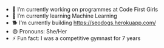 - 🔭 I’m currently working on programmes at Code First Girls
- 🌱 I’m currently learning Machine Learning
- 🐕 I'm currently building https://seodogs.herokuapp.com/
- 😄 Pronouns: She/Her
- ⚡ Fun fact: I was a competitive gymnast for 7 years 


